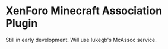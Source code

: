 XenForo Minecraft Association Plugin
====================================

Still in early development. Will use lukegb's McAssoc service.


